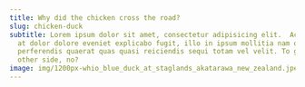 ```yaml
---
title: Why did the chicken cross the road?
slug: chicken-duck
subtitle: Lorem ipsum dolor sit amet, consectetur adipisicing elit.  Accusamus
  at dolor dolore eveniet explicabo fugit, illo in ipsum mollitia nam optio
  perferendis quaerat quas quasi reiciendis sequi totam vel velit. To get to the
  other side, no?
image: img/1200px-whio_blue_duck_at_staglands_akatarawa_new_zealand.jpeg
---
```

